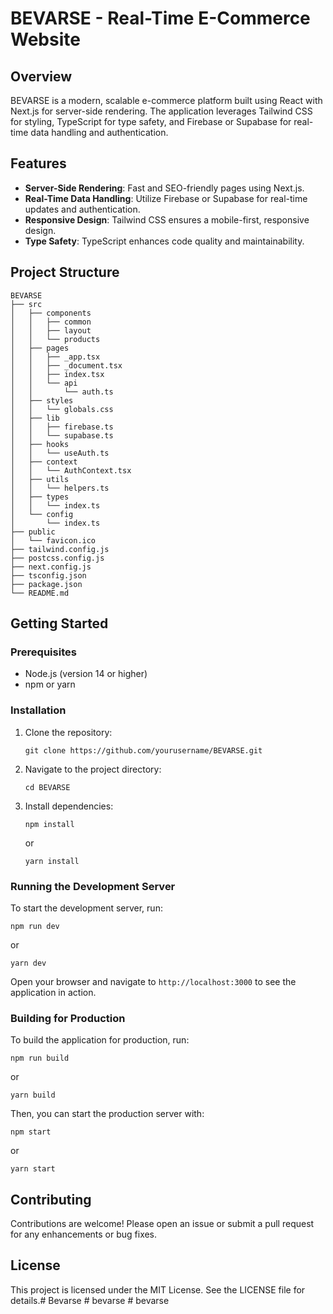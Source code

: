 # BEVARSE - Real-Time E-Commerce Website

## Overview
BEVARSE is a modern, scalable e-commerce platform built using React with Next.js for server-side rendering. The application leverages Tailwind CSS for styling, TypeScript for type safety, and Firebase or Supabase for real-time data handling and authentication.

## Features
- **Server-Side Rendering**: Fast and SEO-friendly pages using Next.js.
- **Real-Time Data Handling**: Utilize Firebase or Supabase for real-time updates and authentication.
- **Responsive Design**: Tailwind CSS ensures a mobile-first, responsive design.
- **Type Safety**: TypeScript enhances code quality and maintainability.

## Project Structure
```
BEVARSE
├── src
│   ├── components
│   │   ├── common
│   │   ├── layout
│   │   └── products
│   ├── pages
│   │   ├── _app.tsx
│   │   ├── _document.tsx
│   │   ├── index.tsx
│   │   └── api
│   │       └── auth.ts
│   ├── styles
│   │   └── globals.css
│   ├── lib
│   │   ├── firebase.ts
│   │   └── supabase.ts
│   ├── hooks
│   │   └── useAuth.ts
│   ├── context
│   │   └── AuthContext.tsx
│   ├── utils
│   │   └── helpers.ts
│   ├── types
│   │   └── index.ts
│   └── config
│       └── index.ts
├── public
│   └── favicon.ico
├── tailwind.config.js
├── postcss.config.js
├── next.config.js
├── tsconfig.json
├── package.json
└── README.md
```

## Getting Started

### Prerequisites
- Node.js (version 14 or higher)
- npm or yarn

### Installation
1. Clone the repository:
   ```
   git clone https://github.com/yourusername/BEVARSE.git
   ```
2. Navigate to the project directory:
   ```
   cd BEVARSE
   ```
3. Install dependencies:
   ```
   npm install
   ```
   or
   ```
   yarn install
   ```

### Running the Development Server
To start the development server, run:
```
npm run dev
```
or
```
yarn dev
```
Open your browser and navigate to `http://localhost:3000` to see the application in action.

### Building for Production
To build the application for production, run:
```
npm run build
```
or
```
yarn build
```
Then, you can start the production server with:
```
npm start
```
or
```
yarn start
```

## Contributing
Contributions are welcome! Please open an issue or submit a pull request for any enhancements or bug fixes.

## License
This project is licensed under the MIT License. See the LICENSE file for details.#   B e v a r s e  
 #   b e v a r s e  
 #   b e v a r s e  
 